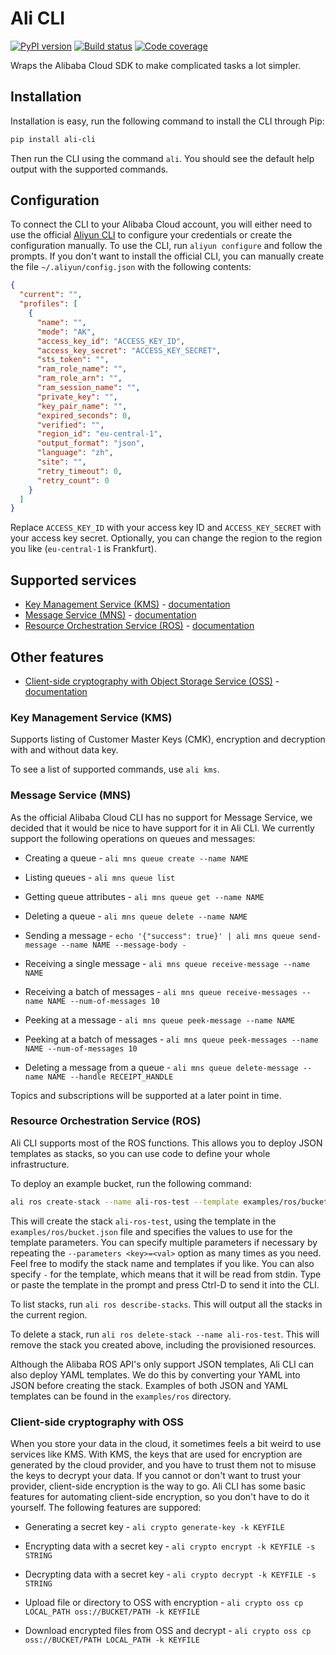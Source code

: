 # Ali CLI

[![PyPI version](https://img.shields.io/pypi/v/ali-cli.svg?colorB=brightgreen)](https://pypi.org/project/ali-cli/)
[![Build status](https://img.shields.io/circleci/project/github/leonrodenburg/ali-cli/master.svg)](https://circleci.com/gh/leonrodenburg/ali-cli)
[![Code coverage](https://img.shields.io/codecov/c/github/leonrodenburg/ali-cli.svg)](https://codecov.io/gh/leonrodenburg/ali-cli)

Wraps the Alibaba Cloud SDK to make complicated tasks a lot simpler.

## Installation

Installation is easy, run the following command to install the CLI through Pip:

```bash
pip install ali-cli
```

Then run the CLI using the command `ali`. You should see the default help output with the supported commands.

## Configuration

To connect the CLI to your Alibaba Cloud account, you will either need to use the official [Aliyun CLI](https://github.com/aliyun/aliyun-cli) to
configure your credentials or create the configuration manually. To use the CLI, run `aliyun configure` and follow the prompts. If you don't want
to install the official CLI, you can manually create the file `~/.aliyun/config.json` with the following contents:

```json
{
  "current": "",
  "profiles": [
    {
      "name": "",
      "mode": "AK",
      "access_key_id": "ACCESS_KEY_ID",
      "access_key_secret": "ACCESS_KEY_SECRET",
      "sts_token": "",
      "ram_role_name": "",
      "ram_role_arn": "",
      "ram_session_name": "",
      "private_key": "",
      "key_pair_name": "",
      "expired_seconds": 0,
      "verified": "",
      "region_id": "eu-central-1",
      "output_format": "json",
      "language": "zh",
      "site": "",
      "retry_timeout": 0,
      "retry_count": 0
    }
  ]
}
```

Replace `ACCESS_KEY_ID` with your access key ID and `ACCESS_KEY_SECRET` with your access key secret. Optionally, you can change the region to the region you like (`eu-central-1` is Frankfurt).

## Supported services

- [Key Management Service (KMS)](#kms) - [documentation](https://www.alibabacloud.com/help/product/28933.htm?spm=a2c63.m28257.a1.91.3c9d5922IB2dod)
- [Message Service (MNS)](#mns) - [documentation](https://www.alibabacloud.com/help/product/27412.htm?spm=a3c0i.7961101.1204782.1.2acc580293hZ9R)
- [Resource Orchestration Service (ROS)](#ros) - [documentation](https://www.alibabacloud.com/help/product/28850.htm?spm=a2796.128466.1198106.1.73aa2f6aqdY9Nh)

## Other features

- [Client-side cryptography with Object Storage Service (OSS)](#crypto) - [documentation](https://www.alibabacloud.com/help/product/31815.htm?spm=a3c0i.7950270.1167928.3.5761ab91pLZinG)

### <a name="kms"></a> Key Management Service (KMS)

Supports listing of Customer Master Keys (CMK), encryption and decryption with and without data key.

To see a list of supported commands, use `ali kms`.

### <a name="mns"></a> Message Service (MNS)

As the official Alibaba Cloud CLI has no support for Message Service, we decided that it would be nice to have support for it in Ali CLI. We currently support the following operations on queues and messages:

- Creating a queue - `ali mns queue create --name NAME`
- Listing queues - `ali mns queue list`
- Getting queue attributes - `ali mns queue get --name NAME`
- Deleting a queue - `ali mns queue delete --name NAME`

- Sending a message - `echo '{"success": true}' | ali mns queue send-message --name NAME --message-body -`
- Receiving a single message - `ali mns queue receive-message --name NAME`
- Receiving a batch of messages - `ali mns queue receive-messages --name NAME --num-of-messages 10`
- Peeking at a message - `ali mns queue peek-message --name NAME`
- Peeking at a batch of messages - `ali mns queue peek-messages --name NAME --num-of-messages 10`
- Deleting a message from a queue - `ali mns queue delete-message --name NAME --handle RECEIPT_HANDLE`

Topics and subscriptions will be supported at a later point in time.

### <a name="ros"></a> Resource Orchestration Service (ROS)

Ali CLI supports most of the ROS functions. This allows you to deploy JSON templates as stacks,
so you can use code to define your whole infrastructure.

To deploy an example bucket, run the following command:

```bash
ali ros create-stack --name ali-ros-test --template examples/ros/bucket.json --parameters BucketName=my-fancy-bucket
```

This will create the stack `ali-ros-test`, using the template in the `examples/ros/bucket.json` file and specifies the values to use for the
template parameters. You can specify multiple parameters if necessary by repeating the `--parameters <key>=<val>` option as many times as you need.
Feel free to modify the stack name and templates if you like. You can also specify `-` for the template, which means that it
will be read from stdin. Type or paste the template in the prompt and press Ctrl-D to send it into the CLI.

To list stacks, run `ali ros describe-stacks`. This will output all the stacks in the current region.

To delete a stack, run `ali ros delete-stack --name ali-ros-test`. This will remove the stack you created above, including the provisioned resources.

Although the Alibaba ROS API's only support JSON templates, Ali CLI can also deploy YAML templates. We do this by converting your YAML into JSON
before creating the stack. Examples of both JSON and YAML templates can be found in the `examples/ros` directory.

### <a name="crypto"></a> Client-side cryptography with OSS

When you store your data in the cloud, it sometimes feels a bit weird to use services like KMS. With KMS, the keys that are used for encryption are
generated by the cloud provider, and you have to trust them not to misuse the keys to decrypt your data. If you cannot or don't want to trust your
provider, client-side encryption is the way to go. Ali CLI has some basic features for automating client-side encryption, so you don't have to do it
yourself. The following features are suppored:

- Generating a secret key - `ali crypto generate-key -k KEYFILE`
- Encrypting data with a secret key - `ali crypto encrypt -k KEYFILE -s STRING`
- Decrypting data with a secret key - `ali crypto decrypt -k KEYFILE -s STRING`

- Upload file or directory to OSS with encryption - `ali crypto oss cp LOCAL_PATH oss://BUCKET/PATH -k KEYFILE`
- Download encrypted files from OSS and decrypt - `ali crypto oss cp oss://BUCKET/PATH LOCAL_PATH -k KEYFILE`

